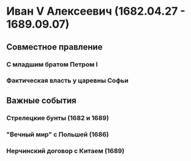 # Иван V Алексеевич (1682.04.27 - 1689.09.07)
## Совместное правление
### С младшим братом Петром I
### Фактическая власть у царевны Софьи
## Важные события
### Стрелецкие бунты (1682 и 1689)
### "Вечный мир" с Польшей (1686)
### Нерчинский договор с Китаем (1689)